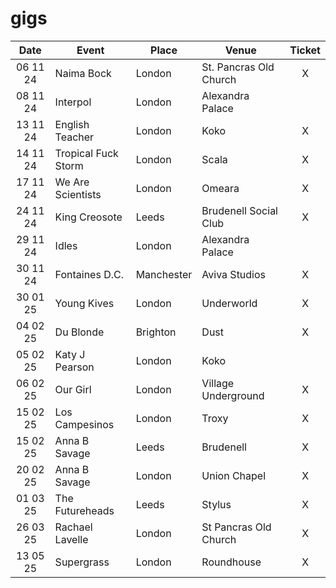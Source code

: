 # gigs
|Date|Event|Place|Venue|Ticket|
|:--:|-----|----|-----|:----:|
|06 11 24|Naima Bock|London|St. Pancras Old Church|X|
|08 11 24|Interpol|London|Alexandra Palace|
|13 11 24|English Teacher|London|Koko|X|
|14 11 24|Tropical Fuck Storm|London|Scala|X|
|17 11 24|We Are Scientists|London|Omeara|X|
|24 11 24|King Creosote|Leeds|Brudenell Social Club|X|
|29 11 24|Idles|London|Alexandra Palace|
|30 11 24|Fontaines D.C.|Manchester|Aviva Studios|X|
|30 01 25|Young Kives|London|Underworld|X|
|04 02 25|Du Blonde|Brighton|Dust|X|
|05 02 25|Katy J Pearson|London|Koko|
|06 02 25|Our Girl|London|Village Underground|X|
|15 02 25|Los Campesinos|London|Troxy|X|
|15 02 25|Anna B Savage|Leeds|Brudenell|X|
|20 02 25|Anna B Savage|London|Union Chapel|X|
|01 03 25|The Futureheads|Leeds|Stylus|X|
|26 03 25|Rachael Lavelle|London|St Pancras Old Church|X|
|13 05 25|Supergrass|London|Roundhouse|X|
